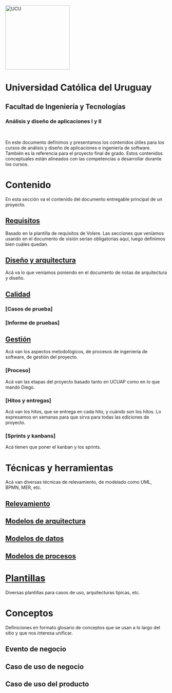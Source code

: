 <img src="https://www.ucu.edu.uy/plantillas/images/logo_ucu.svg" alt="UCU" width="200"/>

# Universidad Católica del Uruguay

## Facultad de Ingeniería y Tecnologías

### Análisis y diseño de aplicaciones I y II

<br/>

En este documento definimos y presentamos los contenidos útiles para los cursos
de análisis y diseño de aplicaciones e ingeniería de software. También es la
referencia para el proyecto final de grado. Estos contenidos conceptuales están
alineados con las competencias a desarrollar durante los cursos.

# Contenido

En esta sección va el contenido del documento entregable principal de un proyecto.

## [Requisitos](./1_Contenido/1_1_Requisitos.md)

Basado en la plantilla de requisitos de Volere. Las secciones que veníamos
usando en el documento de visión serían obligatorias aquí, luego definimos bien
cuáles quedan.

## [Diseño y arquitectura](./1_Contenido/1_2_Diseño_y_Arquitectura.md)

Acá va lo que veníamos poniendo en el documento de notas de arquitectura y diseño.

## [Calidad](./1_Contenido/1_3_Calidad.md)

### [Casos de prueba]

### [Informe de pruebas]

## [Gestión](./1_Contenido/1_4_Gestión.md)

Acá van los aspectos metodológicos, de procesos de ingeniería de software, de
gestión del proyecto.

### [Proceso]

Acá van las etapas del proyecto basado tanto en UCUAP como en lo que mandó Diego.

### [Hitos y entregas]

Acá van los hitos, que se entrega en cada hito, y cuándo son los hitos. Lo
expresamos en semanas para que sirva para todas las ediciones de proyecto.

### [Sprints y kanbans]

Acá tienen que poner el kanban y los sprints.

# Técnicas y herramientas

Acá van diversas técnicas de relevamiento, de modelado como UML, BPMN, MER, etc.

## [Relevamiento](./2_Tecnicas_y_herramientas/2_1_Relevamiento.md)

## [Modelos de arquitectura](./2_Tecnicas_y_herramientas/2_2_Modelos_de_arquitectura.md)

## [Modelos de datos](./2_Tecnicas_y_herramientas/2_3_Modelos_de_datos.md)

## [Modelos de procesos](./2_Tecnicas_y_herramientas/2_4_Modelos_de_procesos.md)

# [Plantillas](./3_Plantillas/)

Diversas plantillas para casos de uso, arquitecturas típicas, etc.

# Conceptos

Definiciones en formato glosario de conceptos que se usan a lo largo del sitio y
que nos interesa unificar.

## Evento de negocio

## Caso de uso de negocio

## Caso de uso del producto
